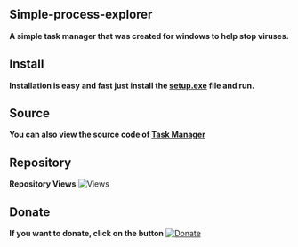 ## Simple-process-explorer
**А simple task manager that was created for windows to help stop viruses.**

## Install 

**Installation is easy and fast just install the <a href="https://github.com/mishakorzik/Simple-process-explorer/raw/main/setup.exe">setup.exe</a> file and run.**

## Source

**You can also view the source code of <a href="https://raw.githubusercontent.com/mishakorzik/Simple-process-explorer/main/process-explorer.py">Task Manager</a>**

## Repository 

**Repository Views** ![Views](https://profile-counter.glitch.me/simple-process-explorer/count.svg)

## Donate

**If you want to donate, click on the button**
<a href="https://www.buymeacoffee.com/misakorzik"><img title="Donate" src="https://img.shields.io/badge/Donate-ProcessExplorer-yellow?style=for-the-badge&logo=github"></a>


